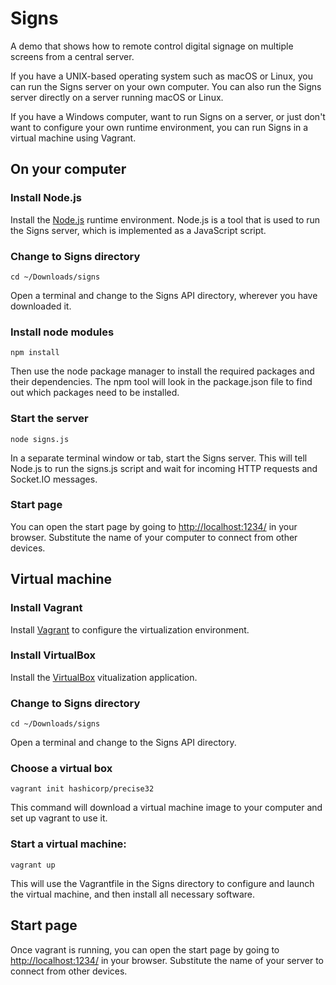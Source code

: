 # Signs

A demo that shows how to remote control digital signage on multiple screens from a central server.

If you have a UNIX-based operating system such as macOS or Linux, you can run the Signs server on your own computer. You can also run the Signs server directly on a server running macOS or Linux. 

If you have a Windows computer, want to run Signs on a server, or just don't want to configure your own runtime environment, you can run Signs in a virtual machine using Vagrant.

## On your computer

### Install Node.js

Install the [Node.js](https://nodejs.org/download) runtime environment. Node.js is a tool that is used to run the Signs server, which is implemented as a JavaScript script. 

### Change to Signs directory

```all
cd ~/Downloads/signs
```
Open a terminal and change to the Signs API directory, wherever you have downloaded it.

### Install node modules

```all
npm install
```
Then use the node package manager to install the required packages and their dependencies. The npm tool will look in the package.json file to find out which packages need to be installed.

### Start the server

```all
node signs.js
```
In a separate terminal window or tab, start the Signs server. This will tell Node.js to run the signs.js script and wait for incoming HTTP requests and Socket.IO messages.

### Start page

You can open the start page by going to [http://localhost:1234/](http://localhost:1234/) in your browser. Substitute the name of your computer to connect from other devices. 

## Virtual machine

### Install Vagrant

Install [Vagrant](https://www.vagrantup.com/downloads.html) to configure the virtualization environment.

### Install VirtualBox

Install the [VirtualBox](https://www.virtualbox.org/wiki/Downloads) vitualization application.

### Change to Signs directory

```all
cd ~/Downloads/signs
```
Open a terminal and change to the Signs API directory.

### Choose a virtual box

```all
vagrant init hashicorp/precise32
```
This command will download a virtual machine image to your computer and set up vagrant to use it.

### Start a virtual machine:

```all
vagrant up
```
This will use the Vagrantfile in the Signs directory to configure and launch the virtual machine, and then install all necessary software.

## Start page

Once vagrant is running, you can open the start page by going to [http://localhost:1234/](http://localhost:1234/) in your browser. Substitute the name of your server to connect from other devices. 